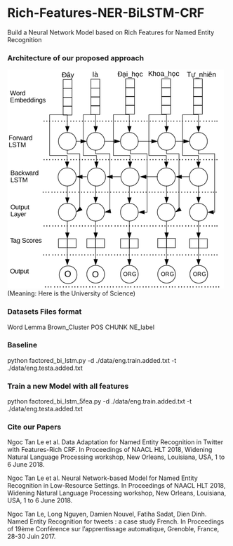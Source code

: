 # Rich-Features-NER-BiLSTM-CRF
Build a Neural Network Model based on Rich Features for Named Entity Recognition

### Architecture of our proposed approach
![Architecture](./image/B-LSTM.png)
<br/>
(Meaning: Here is the University of Science)

### Datasets Files format
Word Lemma Brown_Cluster POS CHUNK NE_label

### Baseline
python factored_bi_lstm.py -d ./data/eng.train.added.txt -t ./data/eng.testa.added.txt

### Train a new Model with all features
python factored_bi_lstm_5fea.py -d ./data/eng.train.added.txt -t ./data/eng.testa.added.txt


### Cite our Papers
Ngoc Tan Le et al. Data Adaptation for Named Entity Recognition in Twitter with Features-Rich CRF. In Proceedings of NAACL HLT 2018, Widening Natural Language Processing workshop, New Orleans, Louisiana, USA, 1 to 6 June 2018.

Ngoc Tan Le et al. Neural Network-based Model for Named Entity Recognition in Low-Resource Settings. In Proceedings of NAACL HLT 2018, Widening Natural Language Processing workshop, New Orleans, Louisiana, USA, 1 to 6 June 2018.

Ngoc Tan Le, Long Nguyen, Damien Nouvel, Fatiha Sadat, Dien Dinh. Named Entity Recognition for tweets : a case study French. In Proceedings of 19ème Conférence sur l’apprentissage automatique, Grenoble, France, 28-30 Juin 2017.


